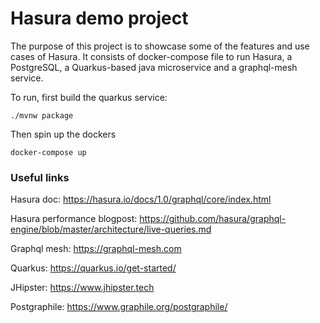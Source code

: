 # Hasura demo project

The purpose of this project is to showcase some of the features and use cases of Hasura.
It consists of docker-compose file to run Hasura, a PostgreSQL, a Quarkus-based java microservice
 and a graphql-mesh service.
 
To run, first build the quarkus service: 
```
./mvnw package
```
Then spin up the dockers
```
docker-compose up
```

### Useful links

Hasura doc: https://hasura.io/docs/1.0/graphql/core/index.html

Hasura performance blogpost: https://github.com/hasura/graphql-engine/blob/master/architecture/live-queries.md

Graphql mesh: https://graphql-mesh.com

Quarkus: https://quarkus.io/get-started/

JHipster: https://www.jhipster.tech

Postgraphile: https://www.graphile.org/postgraphile/